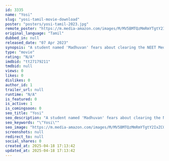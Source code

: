 ```yaml
---
id: 3335
name: "Yosi"
slug: "yosi-tamil-movie-download"
poster: "posters/yosi-tamil-2023.jpg"
remote_poster: "https://m.media-amazon.com/images/M/MV5BMTQzMmRmYTgtY2IxZC00YmViLWEzNzUtNTQyNTJmYzgyMGI5XkEyXkFqcGdeQXVyMzMxMDUzNTk@._V1_SX300.jpg"
original_language: "Tamil"
dubbed_in: null
released_date: "07 Apr 2023"
synopsis: "A student named 'Madhuvan' fears about clearing the NEET Medical Entrance exam due to the mental stress and decides to commit suicide. Luckily, he survives, but gets stuck inside a deep forest which is not at all connected to the ..."
type: "movie"
rating: "N/A"
imdbid: "tt27179211"
tmdbid: null
views: 0
likes: 0
dislikes: 0
author_id: 1
trailer_url: null
runtime: "N/A"
is_featured: 0
is_active: 1
is_comingsoon: 0
seo_title: "Yosi"
seo_description: "A student named 'Madhuvan' fears about clearing the NEET Medical Entrance exam due to the mental stress and decides to commit suicide. Luckily, he survives, but gets stuck inside a deep forest which is not at all connected to the ..."
seo_keywords: "\"Yosi\""
seo_image: "https://m.media-amazon.com/images/M/MV5BMTQzMmRmYTgtY2IxZC00YmViLWEzNzUtNTQyNTJmYzgyMGI5XkEyXkFqcGdeQXVyMzMxMDUzNTk@._V1_SX300.jpg"
screenshots: null
redirect_to: null
social_shares: 0
created_at: 2025-04-18 17:13:42
updated_at: 2025-04-18 17:13:42
---
```


